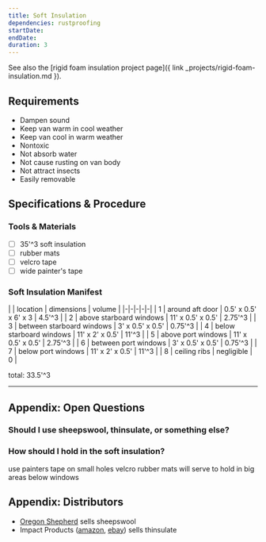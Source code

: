 ```yaml
---
title: Soft Insulation
dependencies: rustproofing
startDate:
endDate:
duration: 3
---
```


See also the [rigid foam insulation project page]({ link _projects/rigid-foam-insulation.md }).

## Requirements

 - Dampen sound
 - Keep van warm in cool weather
 - Keep van cool in warm weather
 - Nontoxic
 - Not absorb water
 - Not cause rusting on van body
 - Not attract insects
 - Easily removable

## Specifications & Procedure

### Tools & Materials

 - [ ] 35'^3 soft insulation
 - [ ] rubber mats
 - [ ] velcro tape
 - [ ] wide painter's tape

### Soft Insulation Manifest

| | location | dimensions | volume |
|-|-|-|-|-|
| 1 | around aft door | 0.5' x 0.5' x 6' x 3 | 4.5'^3 |
| 2 | above starboard windows | 11' x 0.5' x 0.5' | 2.75'^3 |
| 3 | between starboard windows | 3' x 0.5' x 0.5' | 0.75'^3 |
| 4 | below starboard windows | 11' x 2' x 0.5' | 11'^3 |
| 5 | above port windows | 11' x 0.5' x 0.5' | 2.75'^3 |
| 6 | between port windows | 3' x 0.5' x 0.5' | 0.75'^3 |
| 7 | below port windows | 11' x 2' x 0.5' | 11'^3 |
| 8 | ceiling ribs | negligible | 0 |

total: 33.5'^3

---

## Appendix: Open Questions

### Should I use sheepswool, thinsulate, or something else?

### How should I hold in the soft insulation?

use painters tape on small holes
velcro rubber mats will serve to hold in big areas below windows

## Appendix: Distributors

 - [Oregon Shepherd](http://oregonshepherd.com/products/) sells sheepswool
 - Impact Products ([amazon](https://www.amazon.com/Thinsulate-Acoustic-Thermal-Insulation-SM600L/dp/B074XLDV58), [ebay](https://www.ebay.com/itm/3M-Thinsulate-TM-SM600L-Acoustic-Thermal-Automotive-Insulation-for-van-and-car-/131754566187)) sells thinsulate
